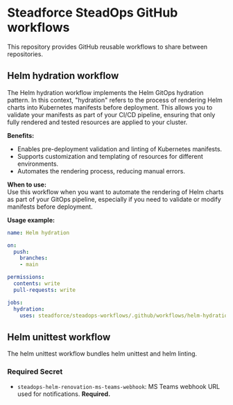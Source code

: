 # Steadforce SteadOps GitHub workflows
This repository provides GitHub reusable workflows to share between repositories.

## Helm hydration workflow
The Helm hydration workflow implements the Helm GitOps hydration pattern. In this context,
"hydration" refers to the process of rendering Helm charts into Kubernetes manifests before deployment.
This allows you to validate your manifests as part of your CI/CD pipeline, ensuring that only fully
rendered and tested resources are applied to your cluster.

**Benefits:**
- Enables pre-deployment validation and linting of Kubernetes manifests.
- Supports customization and templating of resources for different environments.
- Automates the rendering process, reducing manual errors.

**When to use:**  
Use this workflow when you want to automate the rendering of Helm charts as part of your GitOps pipeline, especially if you need to validate or modify manifests before deployment.

**Usage example:**
```yaml
name: Helm hydration

on:
  push:
    branches:
    - main

permissions:
  contents: write
  pull-requests: write

jobs:
  hydration:
    uses: steadforce/steadops-workflows/.github/workflows/helm-hydration.yaml@main
```

## Helm unittest workflow
The helm unittest workflow bundles helm unittest and helm linting.

### Required Secret
- `steadops-helm-renovation-ms-teams-webhook`: MS Teams webhook URL used for notifications. **Required.**
